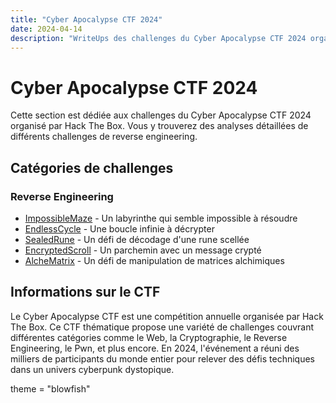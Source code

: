 ```yaml
---
title: "Cyber Apocalypse CTF 2024"
date: 2024-04-14
description: "WriteUps des challenges du Cyber Apocalypse CTF 2024 organisé par Hack The Box"
---
```


# Cyber Apocalypse CTF 2024

Cette section est dédiée aux challenges du Cyber Apocalypse CTF 2024 organisé par Hack The Box. Vous y trouverez des analyses détaillées de différents challenges de reverse engineering.

## Catégories de challenges

### Reverse Engineering
- [ImpossibleMaze](/writeups/cyber-apocalypse/2024-04-14-impossiblemaze) - Un labyrinthe qui semble impossible à résoudre
- [EndlessCycle](/writeups/cyber-apocalypse/2024-04-14-endlesscycle) - Une boucle infinie à décrypter
- [SealedRune](/writeups/cyber-apocalypse/2024-04-14-sealedrune) - Un défi de décodage d'une rune scellée
- [EncryptedScroll](/writeups/cyber-apocalypse/2024-04-14-encryptedscroll) - Un parchemin avec un message crypté
- [AlcheMatrix](/writeups/cyber-apocalypse/2024-04-14-alchematrix) - Un défi de manipulation de matrices alchimiques

## Informations sur le CTF

Le Cyber Apocalypse CTF est une compétition annuelle organisée par Hack The Box. Ce CTF thématique propose une variété de challenges couvrant différentes catégories comme le Web, la Cryptographie, le Reverse Engineering, le Pwn, et plus encore. En 2024, l'événement a réuni des milliers de participants du monde entier pour relever des défis techniques dans un univers cyberpunk dystopique. 

theme = "blowfish" 
